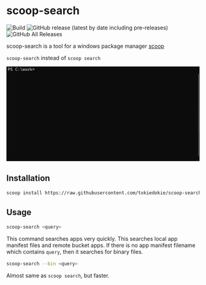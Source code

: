 # scoop-search

![Build](https://github.com/tokiedokie/scoop-search/workflows/Build/badge.svg)
![GitHub release (latest by date including pre-releases)](https://img.shields.io/github/v/release/tokiedokie/scoop-search?include_prereleases)
![GitHub All Releases](https://img.shields.io/github/downloads/tokiedokie/scoop-search/total)

scoop-search is a tool for a windows package manager [scoop](https://scoop.sh/)

`scoop-search` instead of `scoop search`

![sample](https://raw.githubusercontent.com/tokiedokie/scoop-search/master/images/sample.gif)

## Installation

```sh
scoop install https://raw.githubusercontent.com/tokiedokie/scoop-search/master/scoop-search.json
```

## Usage

```sh
scoop-search <query>
```
This command searches apps very quickly.
This searches local app manifest files and remote bucket apps. If there is no app manifest filename which contains `query`, then it searches for binary files.


```sh
scoop-search --bin <query>
```
Almost same as `scoop search`, but faster.

